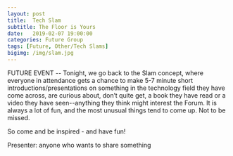```yaml
---
layout: post
title:  Tech Slam
subtitle: The Floor is Yours
date:   2019-02-07 19:00:00
categories: Future Group
tags: [Future, Other/Tech Slams]
bigimg: /img/slam.jpg
---
```


FUTURE EVENT -- Tonight, we go back to the Slam concept, where everyone in attendance gets a chance to make 5-7 minute short introductions/presentations on something in the technology field they have come across, are curious about, don’t quite get, a book they have read or a video they have seen--anything they think might interest the Forum. It is always a lot of fun, and the most unusual things tend to come up. Not to be missed.  

So come and be inspired - and have fun!

Presenter: anyone who wants to share something 

